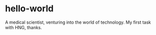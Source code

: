 # hello-world
A medical scientist, venturing into the world of technology. My first task with HNG, thanks.
